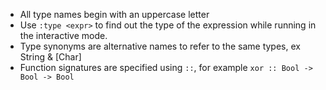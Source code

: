* All type names begin with an uppercase letter
* Use `:type <expr>` to find out the type of the expression while running in the
  interactive mode.
* Type synonyms are alternative names to refer to the same types, ex String &
  [Char]
* Function signatures are specified using `::`, for example `xor :: Bool -> Bool -> Bool`
